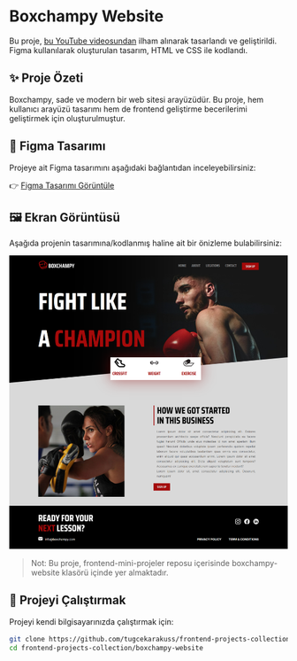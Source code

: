 # Boxchampy Website 
Bu proje, [bu YouTube videosundan](https://youtu.be/JGLfyTDgfDc) ilham alınarak tasarlandı ve geliştirildi. Figma kullanılarak oluşturulan tasarım, HTML ve CSS ile kodlandı. 
## ✨ Proje Özeti
 Boxchampy, sade ve modern bir web sitesi arayüzüdür. Bu proje, hem kullanıcı arayüzü tasarımı hem de frontend geliştirme becerilerimi geliştirmek için oluşturulmuştur. 

 ## 🎨 Figma Tasarımı 

 Projeye ait Figma tasarımını aşağıdaki bağlantıdan inceleyebilirsiniz:

 👉 [Figma Tasarımı Görüntüle](https://www.figma.com/community/file/1519362285643212664/boxchampy) 

 ## 🖼️ Ekran Görüntüsü
  Aşağıda projenin tasarımına/kodlanmış haline ait bir önizleme bulabilirsiniz: 

  ![Boxchampy Website Ekran Görüntüsü](./image/boxchampy-website.png) 
  

> Not: Bu proje, frontend-mini-projeler reposu içerisinde boxchampy-website klasörü içinde yer almaktadır. 

## 🚀 Projeyi Çalıştırmak 
Projeyi kendi bilgisayarınızda çalıştırmak için:

```bash
git clone https://github.com/tugcekarakuss/frontend-projects-collection.git
cd frontend-projects-collection/boxchampy-website